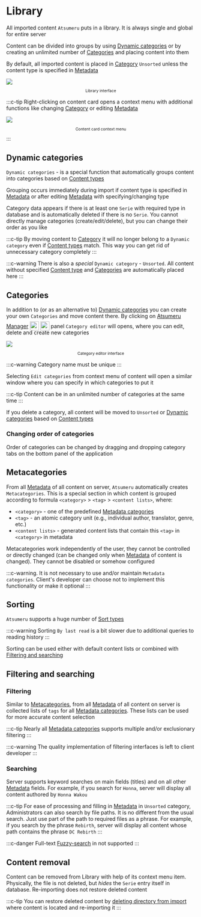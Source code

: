 # Library

All imported content `Atsumeru` puts in a library. It is always single and global for entire server

Content can be divided into groups by using [Dynamic categories](./library.md#dynamic-categories) or by creating an unlimited number of [Categories](./library.md#categories) and placing content into them

By default, all imported content is placed in [Category](./library.md#categories) `Unsorted` unless the content type is specified in [Metadata](./metadata.md)

<img style="display: block; margin: 0 auto" src="/assets/media/en/guides/app-library.png">
<p style="text-align: center; font-size:75%">Library interface</p>

:::c-tip
Right-clicking on content card opens a context menu with additional functions like changing [Category](./library.md#categories) or editing [Metadata](./metadata.md)

<img style="display: block; margin: 0 auto" src="/assets/media/en/guides/app-library-context-menu.png">
<p style="text-align: center; font-size:75%">Content card context menu</p>
:::

## Dynamic categories

`Dynamic categories` - is a special function that automatically groups content into categories based on [Content types](/glossary/content-types.md)

Grouping occurs immediately during import if content type is specified in [Metadata](./metadata.md) or after editing [Metadata](./metadata.md) with specifying/changing type

Category data appears if there is at least one `Serie` with required type in database and is automatically deleted if there is no `Serie`. You cannot directly manage categories (create/edit/delete), but you can change their order as you like

:::c-tip
By moving content to [Category](./library.md#categories) it will no longer belong to a `Dynamic category` even if [Content types](/glossary/content-types.md) match. This way you can get rid of  unnecessary category completely
:::

:::c-warning
There is also a *special* `Dynamic category` - `Unsorted`. All content without specified [Content type](/glossary/content-types.md) and [Categories](./library.md#categories) are automatically placed here
:::

## Categories

In addition to (or as an alternative to) [Dynamic categories](./library.md#dynamic-categories) you can create your own `Categories` and move content there. By clicking <MaterialIcon icon="local_offer"/> on [Atsumeru Manager](https://github.com/AtsumeruDev/AtsumeruManager) <img style="position: relative; top: 6px;" width="24" height="24" src="/assets/media/icons/windows.png"> <img style="position: relative; top: 6px;" width="24" height="24" src="/assets/media/icons/penguin.png"> panel `Category editor` will opens, where you can edit, delete and create new categories

<img style="display: block; margin: 0 auto" src="/assets/media/en/guides/categories-edit.png">
<p style="text-align: center; font-size:75%">Category editor interface</p>

:::c-warning
Category name must be unique
:::

Selecting `Edit categories` from context menu of content will open a similar window where you can specify in which categories to put it

:::c-tip
Content can be in an unlimited number of categories at the same time
:::

If you delete a category, all content will be moved to `Unsorted` or [Dynamic categories](./library.md#dynamic-categories) based on [Content types](/glossary/content-types.md)

### Changing order of categories

Order of categories can be changed by dragging and dropping category tabs on the bottom panel of the application

## Metacategories

From all [Metadata](./metadata.md) of all content on server, `Atsumeru` automatically creates `Metacategories`. This is a special section in which content is grouped according to formula `<category>` > `<tag>` > `<content lists>`, where:
- `<category>` - one of the predefined [Metadata categories](/glossary/metadata-categories.md)
- `<tag>` - an atomic category unit (e.g., individual author, translator, genre, etc.)
- `<content lists>` - generated content lists that contain this `<tag>` in `<category>` in metadata

Metacategories work independently of the user, they cannot be controlled or directly changed (can be changed only when [Metadata](./metadata.md) of content is changed). They cannot be disabled or somehow configured

:::c-warning.
It is not necessary to use and/or maintain `Metadata categories`. Client's developer can choose not to implement this functionality or make it optional
:::

## Sorting

`Atsumeru` supports a huge number of [Sort types](/glossary/sort-types.md)

:::c-warning
Sorting `By last read` is a bit slower due to additional queries to reading history
:::

Sorting can be used either with default content lists or combined with [Filtering and searching](./library.md#filtering-and-searching)

## Filtering and searching

### Filtering

Similar to [Metacategories](./library.md#metacategories), from all [Metadata](./metadata.md) of all content on server is collected lists of `tags` for all [Metadata categories](/glossary/metadata-categories.md). These lists can be used for more accurate content selection

:::c-tip
Nearly all [Metadata categories](/glossary/metadata-categories.md) supports multiple and/or exclusionary filtering
:::

:::c-warning
The quality implementation of filtering interfaces is left to client developer
:::

### Searching

Server supports keyword searches on main fields (titles) and on all other [Metadata](./metadata.md) fields. For example, if you search for `Honna`, server will display all content authored by `Honna Wakou`

:::c-tip
For ease of processing and filling in [Metadata](./metadata.md) in `Unsorted` category, Administrators can also search by file paths. It is no different from the usual search. Just use part of the path to required files as a phrase. For example, if you search by the phrase `Rebirth`, server will display all content whose path contains the phrase `DC Rebirth`
:::

:::c-danger
Full-text [Fuzzy-search](https://www.wikiwand.com/en/Approximate_string_matching) in not supported
:::

## Content removal

Content can be removed from Library with help of its context menu item. Physically, the file is not deleted, but *hides* the `Serie` entry itself in database. Re-importing does not restore deleted content

:::c-tip
You can restore deleted content by [deleting directory from import](./import.md#delete-directory) where content is located and re-importing it
:::